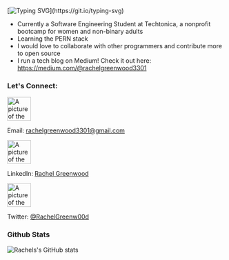 [![Typing SVG](https://readme-typing-svg.demolab.com?&pause=1000&color=01D29F&width=435&lines=Hey%2C+I'm+Rachel!)](https://git.io/typing-svg)

- Currently a Software Engineering Student at Techtonica, a nonprofit bootcamp for women and non-binary adults
- Learning the PERN stack
- I would love to collaborate with other programmers and contribute more to open source
- I run a tech blog on Medium! Check it out here: https://medium.com/@rachelgreenwood3301

### Let's Connect:
<img src="https://t3.ftcdn.net/jpg/03/86/50/54/360_F_386505487_omkU0kGEhMa3gQ83rVksoXX41AFFfi0K.jpg" alt="A picture of the Gmail logo" width="55px"><p>Email: rachelgreenwood3301@gmail.com</p>

<img src="https://upload.wikimedia.org/wikipedia/commons/thumb/c/ca/LinkedIn_logo_initials.png/800px-LinkedIn_logo_initials.png" alt="A picture of the LinkedIn logo" width="55px"><p>LinkedIn: <a href="https://www.linkedin.com/in/rachel-greenwood3301/">Rachel Greenwood</a></p>

<img src="https://cdn-icons-png.flaticon.com/512/124/124021.png" alt="A picture of the Twitter logo" width="55px"><p>Twitter: <a href="https://twitter.com/RachelGreenw00d">@RachelGreenw00d</a></p>

### Github Stats
![Rachels's GitHub stats](https://github-readme-stats.vercel.app/api?username=RachelGreenwood&show_icons=true&theme=gotham)
